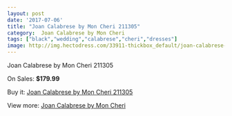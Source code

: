 ```yaml
---
layout: post
date: '2017-07-06'
title: "Joan Calabrese by Mon Cheri 211305"
category:  Joan Calabrese by Mon Cheri
tags: ["black","wedding","calabrese","cheri","dresses"]
image: http://img.hectodress.com/33911-thickbox_default/joan-calabrese-by-mon-cheri-211305.jpg
---
```

Joan Calabrese by Mon Cheri 211305

On Sales: **$179.99**
<a href="https://www.hectodress.com/-joan-calabrese-by-mon-cheri/15684-joan-calabrese-by-mon-cheri-211305.html"><amp-img layout="responsive" width="600" height="600" src="//img.hectodress.com/33911-thickbox_default/joan-calabrese-by-mon-cheri-211305.jpg" alt="Joan Calabrese by Mon Cheri 211305 0" /></a>
<a href="https://www.hectodress.com/-joan-calabrese-by-mon-cheri/15684-joan-calabrese-by-mon-cheri-211305.html"><amp-img layout="responsive" width="600" height="600" src="//img.hectodress.com/33912-thickbox_default/joan-calabrese-by-mon-cheri-211305.jpg" alt="Joan Calabrese by Mon Cheri 211305 1" /></a>

Buy it: [Joan Calabrese by Mon Cheri 211305](https://www.hectodress.com/-joan-calabrese-by-mon-cheri/15684-joan-calabrese-by-mon-cheri-211305.html "Joan Calabrese by Mon Cheri 211305")

View more: [ Joan Calabrese by Mon Cheri](https://www.hectodress.com/285--joan-calabrese-by-mon-cheri " Joan Calabrese by Mon Cheri")